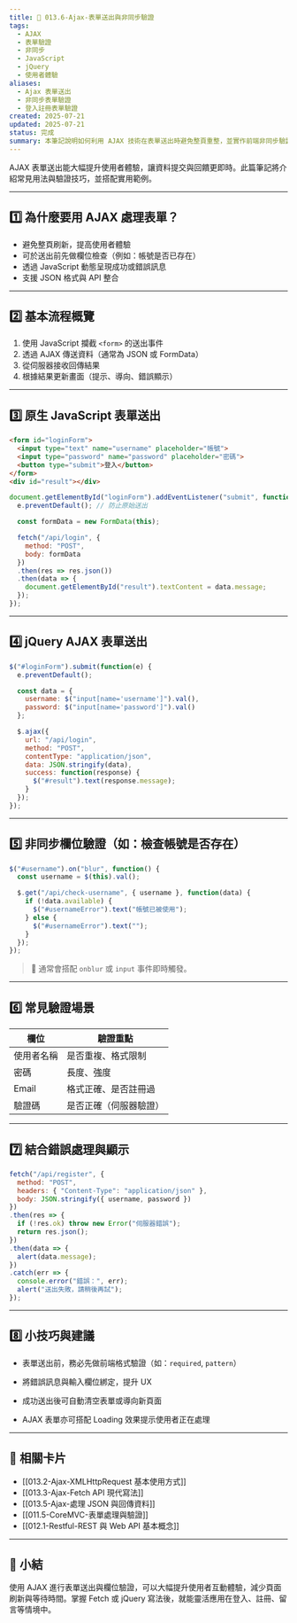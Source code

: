 ```yaml
---
title: 📝 013.6-Ajax-表單送出與非同步驗證
tags:
  - AJAX
  - 表單驗證
  - 非同步
  - JavaScript
  - jQuery
  - 使用者體驗
aliases:
  - Ajax 表單送出
  - 非同步表單驗證
  - 登入註冊表單驗證
created: 2025-07-21
updated: 2025-07-21
status: 完成
summary: 本筆記說明如何利用 AJAX 技術在表單送出時避免整頁重整，並實作前端非同步驗證流程，常見於登入、註冊、留言等互動功能。
---
```


AJAX 表單送出能大幅提升使用者體驗，讓資料提交與回饋更即時。此篇筆記將介紹常見用法與驗證技巧，並搭配實用範例。

---
## 1️⃣ 為什麼要用 AJAX 處理表單？

- 避免整頁刷新，提高使用者體驗
- 可於送出前先做欄位檢查（例如：帳號是否已存在）
- 透過 JavaScript 動態呈現成功或錯誤訊息
- 支援 JSON 格式與 API 整合

---
## 2️⃣ 基本流程概覽

1. 使用 JavaScript 攔截 `<form>` 的送出事件  
2. 透過 AJAX 傳送資料（通常為 JSON 或 FormData）  
3. 從伺服器接收回傳結果  
4. 根據結果更新畫面（提示、導向、錯誤顯示）

---
## 3️⃣ 原生 JavaScript 表單送出

```html
<form id="loginForm">
  <input type="text" name="username" placeholder="帳號">
  <input type="password" name="password" placeholder="密碼">
  <button type="submit">登入</button>
</form>
<div id="result"></div>
```

```javascript
document.getElementById("loginForm").addEventListener("submit", function(e) {
  e.preventDefault(); // 防止原始送出

  const formData = new FormData(this);

  fetch("/api/login", {
    method: "POST",
    body: formData
  })
  .then(res => res.json())
  .then(data => {
    document.getElementById("result").textContent = data.message;
  });
});
```

---
## 4️⃣ jQuery AJAX 表單送出

```javascript
$("#loginForm").submit(function(e) {
  e.preventDefault();

  const data = {
    username: $("input[name='username']").val(),
    password: $("input[name='password']").val()
  };

  $.ajax({
    url: "/api/login",
    method: "POST",
    contentType: "application/json",
    data: JSON.stringify(data),
    success: function(response) {
      $("#result").text(response.message);
    }
  });
});
```

---
## 5️⃣ 非同步欄位驗證（如：檢查帳號是否存在）

```javascript
$("#username").on("blur", function() {
  const username = $(this).val();

  $.get("/api/check-username", { username }, function(data) {
    if (!data.available) {
      $("#usernameError").text("帳號已被使用");
    } else {
      $("#usernameError").text("");
    }
  });
});
```

> 📌 通常會搭配 `onblur` 或 `input` 事件即時觸發。

---
## 6️⃣ 常見驗證場景

|欄位|驗證重點|
|---|---|
|使用者名稱|是否重複、格式限制|
|密碼|長度、強度|
|Email|格式正確、是否註冊過|
|驗證碼|是否正確（伺服器驗證）|

---
## 7️⃣ 結合錯誤處理與顯示

```javascript
fetch("/api/register", {
  method: "POST",
  headers: { "Content-Type": "application/json" },
  body: JSON.stringify({ username, password })
})
.then(res => {
  if (!res.ok) throw new Error("伺服器錯誤");
  return res.json();
})
.then(data => {
  alert(data.message);
})
.catch(err => {
  console.error("錯誤：", err);
  alert("送出失敗，請稍後再試");
});
```

---
## 8️⃣ 小技巧與建議

- 表單送出前，務必先做前端格式驗證（如：`required`, `pattern`）

- 將錯誤訊息與輸入欄位綁定，提升 UX

- 成功送出後可自動清空表單或導向新頁面

- AJAX 表單亦可搭配 Loading 效果提示使用者正在處理

---

## 🔗 相關卡片

- [[013.2-Ajax-XMLHttpRequest 基本使用方式]]
- [[013.3-Ajax-Fetch API 現代寫法]]
- [[013.5-Ajax-處理 JSON 與回傳資料]]
- [[011.5-CoreMVC-表單處理與驗證]]
- [[012.1-Restful-REST 與 Web API 基本概念]]

---

## 📝 小結

使用 AJAX 進行表單送出與欄位驗證，可以大幅提升使用者互動體驗，減少頁面刷新與等待時間。掌握 Fetch 或 jQuery 寫法後，就能靈活應用在登入、註冊、留言等情境中。